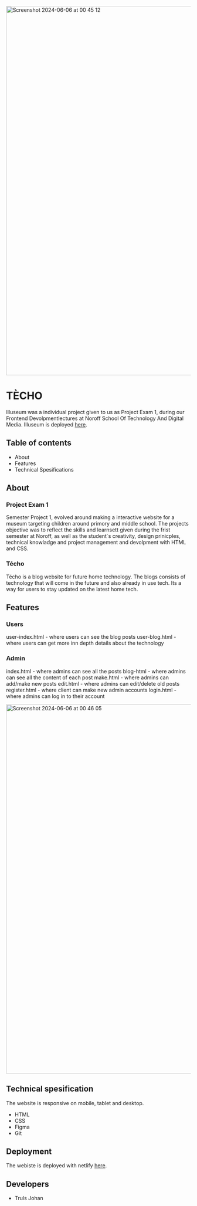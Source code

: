 <img width="1007" alt="Screenshot 2024-06-06 at 00 45 12" src="https://github.com/TrulsJohan/techo/assets/107504447/4fc17185-c01f-415f-8d72-62d4124339c2">

# TÈCHO

Illuseum was a individual project given to us as Project Exam 1, during our Frontend Devolpmentlectures at Noroff School Of Technology And Digital Media.
Illuseum is deployed [here](https://ticho.netlify.app/).


## Table of contents

- About
- Features
- Technical Spesifications
  

## About

### Project Exam 1

Semester Project 1, evolved around making a interactive website for a museum
targeting children around primory and middle school. The projects objective was to reflect
the skills and learnsett given during the frist semester at Noroff, as well as the student´s creativity,
design prinicples, technical knowladge and project management and devolpment with HTML and CSS.

### Técho

Técho is a blog website for future home technology.
The blogs consists of technology that will come in the future and
also already in use tech. Its a way for users to stay updated on the
latest home tech.


## Features
  
### Users
user-index.html - where users can see the blog posts
user-blog.html - where users can get more inn depth details about the technology

### Admin
index.html - where admins can see all the posts
blog-html - where admins can see all the content of each post
make.html - where admins can add/make new posts
edit.html - where admins can edit/delete old posts
register.html - where client can make new admin accounts
login.html - where admins can log in to their account

<img width="1007" alt="Screenshot 2024-06-06 at 00 46 05" src="https://github.com/TrulsJohan/techo/assets/107504447/661e982b-4792-463b-b738-690acf7cfc5d">


## Technical spesification

The website is responsive on mobile, tablet and desktop.

- HTML
- CSS
- Figma
- Git


## Deployment

The webiste is deployed with netlify [here](https://ticho.netlify.app/).


## Developers

- Truls Johan
